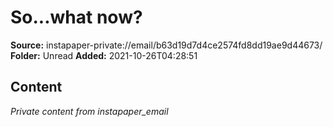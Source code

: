 # So...what now?

**Source:** instapaper-private://email/b63d19d7d4ce2574fd8dd19ae9d44673/
**Folder:** Unread
**Added:** 2021-10-26T04:28:51




## Content
*Private content from instapaper_email*
